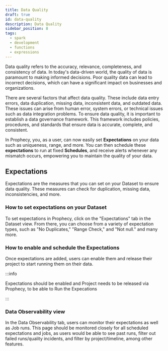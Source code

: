 ```yaml
---
title: Data Quality
draft: true
id: data-quality
description: Data Quality
sidebar_position: 8
tags:
  - spark
  - development
  - functions
  - expressions
---
```


Data quality refers to the accuracy, relevance, completeness, and consistency of data. In today's data-driven world, the quality of data is paramount to making informed decisions. Poor quality data can lead to incorrect decisions, which can have a significant impact on businesses and organizations.

There are several factors that affect data quality. These include data entry errors, data duplication, missing data, inconsistent data, and outdated data. These issues can arise from human error, system errors, or technical issues such as data integration problems.
To ensure data quality, it is important to establish a data governance framework. This framework includes policies, procedures, and standards that ensure data is accurate, complete, and consistent.

In Prophecy, you, as a user, can now easily set **Expectations** on your data such as uniqueness, range, and more. You can then schedule these **expectations** to run at fixed **Schedules**, and receive alerts whenever any mismatch occurs, empowering you to maintain the quality of your data.

## Expectations

Expectations are the measures that you can set on your Dataset to ensure data quality. These measures can check for duplication, missing data, inconsistencies, and more.

### How to set expectations on your Dataset

To set expectations in Prophecy, click on the "Expectations" tab in the Dataset view. From there, you can choose from a variety of expectation types, such as "No Duplicates," "Range Check," and "Not null." and many more.

### How to enable and schedule the Expectations

Once expectations are added, users can enable them and release their project to start running them on their data.

:::info

Expectations should be enabled and Project needs to be released via Prophecy, to be able to Run the Expecations

:::

### Data Observability view

In the Data Observability tab, users can monitor their expectations as well as Job runs. This page should be monitored closely for all scheduled expectations and jobs, as users would be able to see past runs, filter out failed runs/quality incidents, and filter by project/timeline, among other features.
